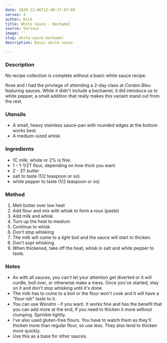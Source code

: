 ```yaml
---
date: 2020-12-06T12:40:17-07:00
serves: 4
author: Rick
title: White Sauce - Bechamel
source: Various
image: ''
slug: white-sauce-bechamel
description: Basic white sauce

---
```

### Description

No recipe collection is complete without a basic white sauce recipe. 

Rose and I had the privilege of attending a 2-day class at _Cordon Bleu_ featuring sauces.  While it didn't include a bechamel, it did introduce us to white pepper, a small addition that really makes this variant stand out from the rest.

### Utensils

* A small, heavy stainless sauce-pan with rounded edges at the bottom works best.
* A medium-sized whisk.

### Ingredients

* 1C milk, whole or 2% is fine.
* 1 - 1-1/2T flour, depending on how thick you want
* 2 - 3T butter
* salt to taste (1/2 teaspoon or so)
* white pepper to taste (1/2 teaspoon or so)

### Method

1. Melt butter over low heat
2. Add flour and mix with whisk to form a roux (paste)
3. Add milk and whisk
4. Turn up the heat to medium
5. Continue to whisk
6. Don't stop whisking
7. The milk will come to a _light_ boil and the sauce will start to thicken.
8. Don't sopt whisking.
9. When thickened, take off the heat, whisk in salt  and white pepper to taste.

### Notes

* As with all sauces, you can't let your attention get diverted or it will curdle, boil over, or otherwise make a mess.  Once you've started, stay on it and don't stop whisking until it's done.
* The milk has to come to a boil or the flour won't cook and it will have a "flour-ish" taste to it.
* You can use _Wondra_ - if you want.  It works fine and has the benefit that you can add more at the end, if you need to thicken it more without clumping.  Sprinkle lightly.
* I've also used gluten-free flours.  You have to watch them as they'll thicken more than regular flour, so use less.  They also tend to thicken more quickly.
* Use this as a base for other sauces.